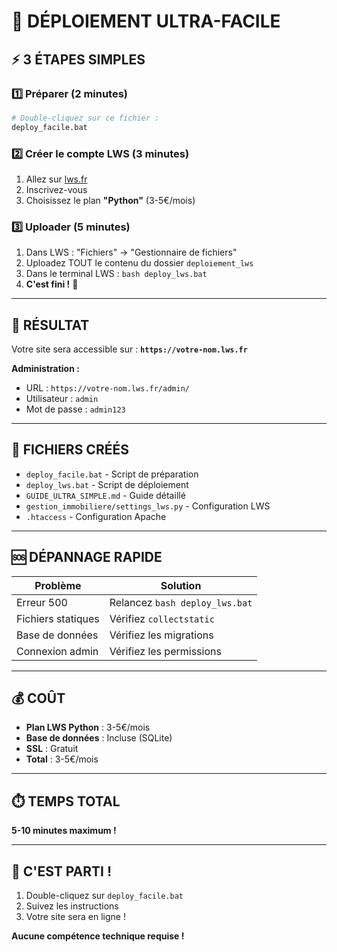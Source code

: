 # 🚀 DÉPLOIEMENT ULTRA-FACILE

## ⚡ 3 ÉTAPES SIMPLES

### 1️⃣ **Préparer** (2 minutes)
```bash
# Double-cliquez sur ce fichier :
deploy_facile.bat
```

### 2️⃣ **Créer le compte LWS** (3 minutes)
1. Allez sur [lws.fr](https://www.lws.fr)
2. Inscrivez-vous
3. Choisissez le plan **"Python"** (3-5€/mois)

### 3️⃣ **Uploader** (5 minutes)
1. Dans LWS : "Fichiers" → "Gestionnaire de fichiers"
2. Uploadez TOUT le contenu du dossier `deploiement_lws`
3. Dans le terminal LWS : `bash deploy_lws.bat`
4. **C'est fini !** 🎉

---

## 🎯 RÉSULTAT

Votre site sera accessible sur :
**`https://votre-nom.lws.fr`**

**Administration :**
- URL : `https://votre-nom.lws.fr/admin/`
- Utilisateur : `admin`
- Mot de passe : `admin123`

---

## 📁 FICHIERS CRÉÉS

- `deploy_facile.bat` - Script de préparation
- `deploy_lws.bat` - Script de déploiement
- `GUIDE_ULTRA_SIMPLE.md` - Guide détaillé
- `gestion_immobiliere/settings_lws.py` - Configuration LWS
- `.htaccess` - Configuration Apache

---

## 🆘 DÉPANNAGE RAPIDE

| Problème | Solution |
|----------|----------|
| Erreur 500 | Relancez `bash deploy_lws.bat` |
| Fichiers statiques | Vérifiez `collectstatic` |
| Base de données | Vérifiez les migrations |
| Connexion admin | Vérifiez les permissions |

---

## 💰 COÛT

- **Plan LWS Python** : 3-5€/mois
- **Base de données** : Incluse (SQLite)
- **SSL** : Gratuit
- **Total** : 3-5€/mois

---

## ⏱️ TEMPS TOTAL

**5-10 minutes maximum !**

---

## 🎉 C'EST PARTI !

1. Double-cliquez sur `deploy_facile.bat`
2. Suivez les instructions
3. Votre site sera en ligne !

**Aucune compétence technique requise !**





